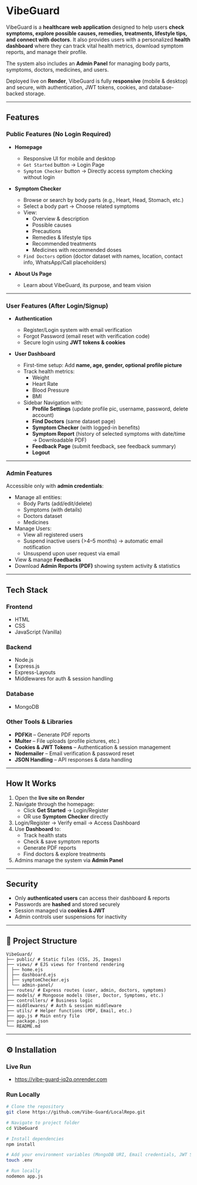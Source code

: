 # VibeGuard  

VibeGuard is a **healthcare web application** designed to help users **check symptoms, explore possible causes, remedies, treatments, lifestyle tips, and connect with doctors**. It also provides users with a personalized **health dashboard** where they can track vital health metrics, download symptom reports, and manage their profile.  

The system also includes an **Admin Panel** for managing body parts, symptoms, doctors, medicines, and users.  

Deployed live on **Render**, VibeGuard is fully **responsive** (mobile & desktop) and secure, with authentication, JWT tokens, cookies, and database-backed storage.  

---

##  Features  

###  Public Features (No Login Required)  
- **Homepage**  
  - Responsive UI for mobile and desktop  
  - `Get Started` button → Login Page  
  - `Symptom Checker` button → Directly access symptom checking without login  

- **Symptom Checker**  
  - Browse or search by body parts (e.g., Heart, Head, Stomach, etc.)  
  - Select a body part → Choose related symptoms  
  - View:  
    - Overview & description  
    - Possible causes  
    - Precautions  
    - Remedies & lifestyle tips  
    - Recommended treatments  
    - Medicines with recommended doses  
  - `Find Doctors` option (doctor dataset with names, location, contact info, WhatsApp/Call placeholders)  

- **About Us Page**  
  - Learn about VibeGuard, its purpose, and team vision  

---

###  User Features (After Login/Signup)  

- **Authentication**  
  - Register/Login system with email verification  
  - Forgot Password (email reset with verification code)  
  - Secure login using **JWT tokens & cookies**  

- **User Dashboard**  
  - First-time setup: Add **name, age, gender, optional profile picture**  
  - Track health metrics:  
    - Weight  
    - Heart Rate  
    - Blood Pressure  
    - BMI  
  - Sidebar Navigation with:  
    - **Profile Settings** (update profile pic, username, password, delete account)  
    - **Find Doctors** (same dataset page)  
    - **Symptom Checker** (with logged-in benefits)  
    - **Symptom Report** (history of selected symptoms with date/time → Downloadable PDF)  
    - **Feedback Page** (submit feedback, see feedback summary)  
    - **Logout**  

---

###  Admin Features  

Accessible only with **admin credentials**:  

- Manage all entities:  
  - Body Parts (add/edit/delete)  
  - Symptoms (with details)  
  - Doctors dataset  
  - Medicines  
- Manage Users:  
  - View all registered users  
  - Suspend inactive users (>4–5 months) → automatic email notification  
  - Unsuspend upon user request via email  
- View & manage **Feedbacks**  
- Download **Admin Reports (PDF)** showing system activity & statistics  

---

##  Tech Stack  

### **Frontend**  
- HTML  
- CSS  
- JavaScript (Vanilla)  

### **Backend**  
- Node.js  
- Express.js  
- Express-Layouts  
- Middlewares for auth & session handling  

### **Database**  
- MongoDB  

### **Other Tools & Libraries**  
- **PDFKit** – Generate PDF reports  
- **Multer** – File uploads (profile pictures, etc.)  
- **Cookies & JWT Tokens** – Authentication & session management  
- **Nodemailer** – Email verification & password reset  
- **JSON Handling** – API responses & data handling  

---

##  How It Works  

1. Open the **live site on Render**  
2. Navigate through the homepage:  
   - Click **Get Started** → Login/Register  
   - OR use **Symptom Checker** directly  
3. Login/Register → Verify email → Access Dashboard  
4. Use **Dashboard** to:  
   - Track health stats  
   - Check & save symptom reports  
   - Generate PDF reports  
   - Find doctors & explore treatments  
5. Admins manage the system via **Admin Panel**  

---

##  Security  

- Only **authenticated users** can access their dashboard & reports  
- Passwords are **hashed** and stored securely  
- Session managed via **cookies & JWT**  
- Admin controls user suspensions for inactivity  

---

## 📂 Project Structure  

```
VibeGuard/
├── public/ # Static files (CSS, JS, Images)
├── views/ # EJS views for frontend rendering
│ ├── home.ejs
│ ├── dashboard.ejs
│ ├── symptomChecker.ejs
│ └── admin-panel/
├── routes/ # Express routes (user, admin, doctors, symptoms)
├── models/ # Mongoose models (User, Doctor, Symptoms, etc.)
├── controllers/ # Business logic
├── middlewares/ # Auth & session middleware
├── utils/ # Helper functions (PDF, Email, etc.)
├── app.js # Main entry file
├── package.json
└── README.md
```


---

## ⚙️ Installation  

### Live Run
- https://vibe-guard-iq2q.onrender.com


### Run Locally

```bash
# Clone the repository
git clone https://github.com/Vibe-Guard/LocalRepo.git

# Navigate to project folder
cd VibeGuard

# Install dependencies
npm install

# Add your environment variables (MongoDB URI, Email credentials, JWT Secret)
touch .env

# Run locally
nodemon app.js

